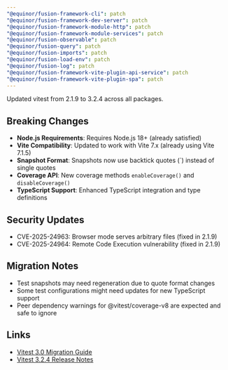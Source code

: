 ```yaml
---
"@equinor/fusion-framework-cli": patch
"@equinor/fusion-framework-dev-server": patch
"@equinor/fusion-framework-module-http": patch
"@equinor/fusion-framework-module-services": patch
"@equinor/fusion-observable": patch
"@equinor/fusion-query": patch
"@equinor/fusion-imports": patch
"@equinor/fusion-load-env": patch
"@equinor/fusion-log": patch
"@equinor/fusion-framework-vite-plugin-api-service": patch
"@equinor/fusion-framework-vite-plugin-spa": patch
---
```


Updated vitest from 2.1.9 to 3.2.4 across all packages.

## Breaking Changes
- **Node.js Requirements**: Requires Node.js 18+ (already satisfied)
- **Vite Compatibility**: Updated to work with Vite 7.x (already using Vite 7.1.5)
- **Snapshot Format**: Snapshots now use backtick quotes (\`) instead of single quotes
- **Coverage API**: New coverage methods `enableCoverage()` and `disableCoverage()`
- **TypeScript Support**: Enhanced TypeScript integration and type definitions

## Security Updates
- CVE-2025-24963: Browser mode serves arbitrary files (fixed in 2.1.9)
- CVE-2025-24964: Remote Code Execution vulnerability (fixed in 2.1.9)

## Migration Notes
- Test snapshots may need regeneration due to quote format changes
- Some test configurations might need updates for new TypeScript support
- Peer dependency warnings for @vitest/coverage-v8 are expected and safe to ignore

## Links
- [Vitest 3.0 Migration Guide](https://vitest.dev/guide/migration)
- [Vitest 3.2.4 Release Notes](https://github.com/vitest-dev/vitest/releases/tag/v3.2.4)
